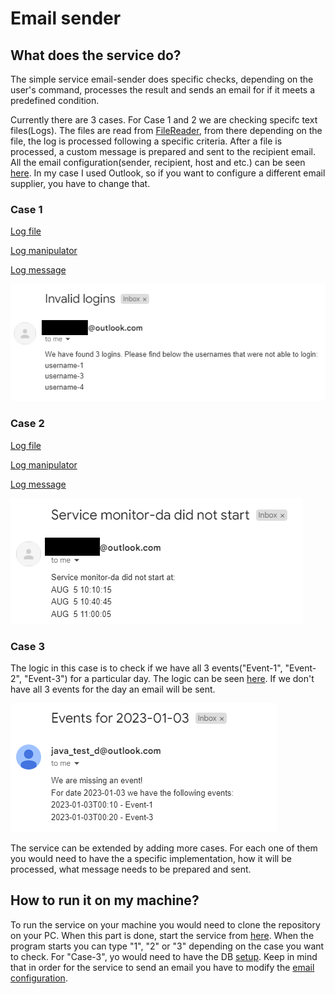 # Email sender 

## What does the service do?
The simple service email-sender does specific checks, depending on the user's command, processes the result and sends an email for if it meets a predefined condition. 

Currently there are 3 cases. For Case 1 and 2 we are checking specifc text files(Logs). The files are read from [FileReader](https://github.com/DenisBuserski/email-sender/blob/main/src/main/java/org/example/FileReader.java), from there depending on the file, the log is processеd following a specific criteria. After a file is processed, a custom message is prepared and sent to the recipient email. All the email configuration(sender, recipient, host and etc.) can be seen [here](https://github.com/DenisBuserski/email-sender/blob/main/src/main/java/org/example/email/EmailConfiguration.java). In my case I used Outlook, so if you want to configure a different email supplier, you have to change that.

### Case 1
[Log file](https://github.com/DenisBuserski/email-sender/blob/main/src/main/resources/logs-1.txt)

[Log manipulator](https://github.com/DenisBuserski/email-sender/blob/main/src/main/java/org/example/logmanipulator/Log1.java)

[Log message](https://github.com/DenisBuserski/email-sender/blob/main/src/main/java/org/example/messagepreparation/Log1Message.java)

![Output](https://github.com/DenisBuserski/email-sender/blob/main/case-1.png)


### Case 2
[Log file](https://github.com/DenisBuserski/email-sender/blob/main/src/main/resources/logs-2.txt)

[Log manipulator](https://github.com/DenisBuserski/email-sender/blob/main/src/main/java/org/example/logmanipulator/Log2.java)

[Log message](https://github.com/DenisBuserski/email-sender/blob/main/src/main/java/org/example/messagepreparation/Log2Message.java)

![Output](https://github.com/DenisBuserski/email-sender/blob/main/case-2.png)


### Case 3
The logic in this case is to check if we have all 3 events("Event-1", "Event-2", "Event-3") for a particular day. The logic can be seen [here](https://github.com/DenisBuserski/email-sender/blob/main/src/main/java/org/example/dbcheck/EventServiceImpl.java). If we don't have all 3 events for the day an email will be sent.

![Output](https://github.com/DenisBuserski/email-sender/blob/main/case-3.png)


The service can be extended by adding more cases. For each one of them you would need to have the a specific implementation, how it will be processed, what message needs to be prepared and sent.


## How to run it on my machine?
To run the service on your machine you would need to clone the repository on your PC. When this part is done, start the service from [here](https://github.com/DenisBuserski/email-sender/blob/main/src/main/java/org/example/Application.java). When the program starts you can type "1", "2" or "3" depending on the case you want to check. For "Case-3", yo would need to have the DB [setup](https://github.com/DenisBuserski/email-sender/blob/main/src/main/resources/data.sql). Keep in mind that in order for the service to send an email you have to modify the [email configuration](https://github.com/DenisBuserski/email-sender/blob/main/src/main/java/org/example/email/EmailConfiguration.java). 
